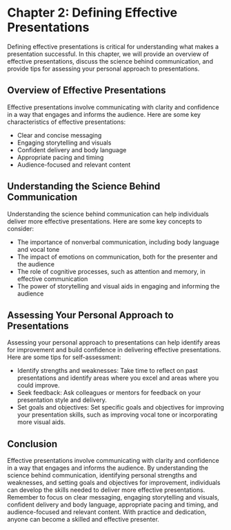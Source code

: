 Chapter 2: Defining Effective Presentations
===========================================

Defining effective presentations is critical for understanding what makes a presentation successful. In this chapter, we will provide an overview of effective presentations, discuss the science behind communication, and provide tips for assessing your personal approach to presentations.

Overview of Effective Presentations
-----------------------------------

Effective presentations involve communicating with clarity and confidence in a way that engages and informs the audience. Here are some key characteristics of effective presentations:

* Clear and concise messaging
* Engaging storytelling and visuals
* Confident delivery and body language
* Appropriate pacing and timing
* Audience-focused and relevant content

Understanding the Science Behind Communication
----------------------------------------------

Understanding the science behind communication can help individuals deliver more effective presentations. Here are some key concepts to consider:

* The importance of nonverbal communication, including body language and vocal tone
* The impact of emotions on communication, both for the presenter and the audience
* The role of cognitive processes, such as attention and memory, in effective communication
* The power of storytelling and visual aids in engaging and informing the audience

Assessing Your Personal Approach to Presentations
-------------------------------------------------

Assessing your personal approach to presentations can help identify areas for improvement and build confidence in delivering effective presentations. Here are some tips for self-assessment:

* Identify strengths and weaknesses: Take time to reflect on past presentations and identify areas where you excel and areas where you could improve.
* Seek feedback: Ask colleagues or mentors for feedback on your presentation style and delivery.
* Set goals and objectives: Set specific goals and objectives for improving your presentation skills, such as improving vocal tone or incorporating more visual aids.

Conclusion
----------

Effective presentations involve communicating with clarity and confidence in a way that engages and informs the audience. By understanding the science behind communication, identifying personal strengths and weaknesses, and setting goals and objectives for improvement, individuals can develop the skills needed to deliver more effective presentations. Remember to focus on clear messaging, engaging storytelling and visuals, confident delivery and body language, appropriate pacing and timing, and audience-focused and relevant content. With practice and dedication, anyone can become a skilled and effective presenter.
